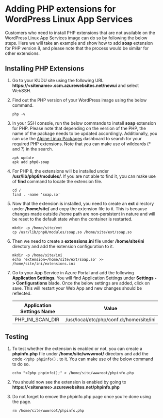 # Adding PHP extensions for WordPress Linux App Services

Customers who need to install PHP extensions that are not available on the WordPress Linux App Services image can do so by following the below steps. Here we will take an example and show how to add **soap** extension for PHP version 8, and please note that the process would be similar for other extensions.


## Installing PHP Extensions

1. Go to your KUDU site using the following URL **https://\<sitename\>.scm.azurewebsites.net/newui** and select WebSSH.

2. Find out the PHP version of your WordPress image using the below command. 
    ``` 
    php -v
    ```
3.	In your SSH console, run the below commands to install **soap** extension for PHP. Please note that depending on the version of the PHP, the name of the package needs to be updated accordingly. Additionally, you can use the [Alpine Linux Packages](https://pkgs.alpinelinux.org/packages) dashboard to search for your required PHP extensions. Note that you can make use of wildcards (* and ?) in the search.

    ```
    apk update
    apk add php8-soap
    ```


4.	For PHP 8, the extensions will be installed under **/usr/lib/php8/modules/**. If you are not able to find it, you can make use of **find** command to locate the extension file. 
    ```
    cd /
    find . -name 'soap.so'
    ```

5.	Now that the extension is installed, you need to create an **ext** directory under **/home/site/** and copy the extension file to it. This is because changes made outside /home path are non-persistent in nature and will be reset to the default state when the container is restarted. 

    ```
    mkdir -p /home/site/ext
    cp /usr/lib/php8/modules/soap.so /home/site/ext/soap.so
    ```

6.	Then we need to create a **extensions.ini** file under **/home/site/ini** directory and add the extension configuration to it.

    ```
    mkdir -p /home/site/ini
    echo 'extension=/home/site/ext/soap.so' >> /home/site/ini/extensions.ini
    ```

7. Go to your App Service in Azure Portal and add the following **Application Settings**. You will find Application Settings under **Settings -> Configurations** blade. Once the below settings are added, click on save. This will restart your Web App and new changes should be reflected.

    |Application Settings Name  | Value                                      |
    |---------------------------|---------------------------------------------
    |PHP_INI_SCAN_DIR           |/usr/local/etc/php/conf.d:/home/site/ini    |



## Testing
1.	To test whether the extension is enabled or not, you can create a **phpinfo.php** file under **/home/site/wwwroot/** directory and add the code ```<?php phpinfo();``` to it. You can make use of the below command to do so. 
    ```
    echo "<?php phpinfo();" > /home/site/wwwroot/phpinfo.php
    ```

2.	You should now see the extension is enabled by going to **https://\<sitename\>.azurewebsites.net/phpinfo.php**

3.	Do not forget to emove the phpinfo.php page once you’re done using the page.
    ```
    rm /home/site/wwwroot/phpinfo.php
    ```
